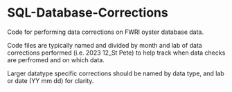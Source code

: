 # SQL-Database-Corrections
Code for performing data corrections on FWRI oyster database data.

Code files are typically named and divided by month and lab of data corrections performed (i.e. 2023 12_St Pete) to help track when data checks are perfromed and on which data. 

Larger datatype specific corrections should be named by data type, and lab or date (YY mm dd) for clarity.
